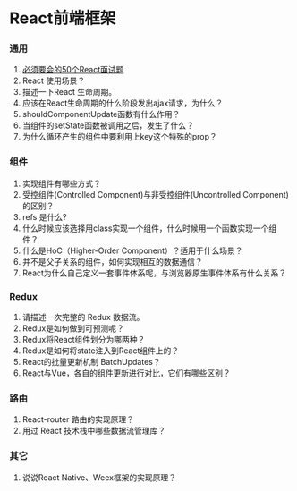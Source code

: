 # React前端框架

### 通用

1. [必须要会的50个React面试题](https://segmentfault.com/a/1190000018604138)
2. React 使用场景？
3. 描述一下React 生命周期。
4. 应该在React生命周期的什么阶段发出ajax请求，为什么？
5. shouldComponentUpdate函数有什么作用？
6. 当组件的setState函数被调用之后，发生了什么？
7. 为什么循环产生的组件中要利用上key这个特殊的prop？

### 组件

1. 实现组件有哪些方式？
2. 受控组件(Controlled Component)与非受控组件(Uncontrolled Component)的区别？
3. refs 是什么?
4. 什么时候应该选择用class实现一个组件，什么时候用一个函数实现一个组件？
5. 什么是HoC（Higher-Order Component）？适用于什么场景？
6. 并不是父子关系的组件，如何实现相互的数据通信？
7. React为什么自己定义一套事件体系呢，与浏览器原生事件体系有什么关系？

### Redux

1. 请描述一次完整的 Redux 数据流。
2. Redux是如何做到可预测呢？
3. Redux将React组件划分为哪两种？
4. Redux是如何将state注入到React组件上的？
5. React的批量更新机制 BatchUpdates？
6. React与Vue，各自的组件更新进行对比，它们有哪些区别？

### 路由

1. React-router 路由的实现原理？
2. 用过 React 技术栈中哪些数据流管理库？

### 其它

1. 说说React Native、Weex框架的实现原理？